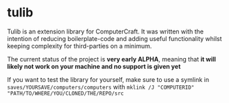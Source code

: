 # tulib
Tulib is an extension library for ComputerCraft. It was written with the intention of reducing boilerplate-code and adding useful functionality whilst keeping complexity for third-parties on a minimum.

The current status of the project is **very early ALPHA**, meaning that **it will likely not work on your machine and no support is given yet**

If you want to test the library for yourself, make sure to use a symlink in `saves/YOURSAVE/computers/computers` with `mklink /J "COMPUTERID" "PATH/TO/WHERE/YOU/CLONED/THE/REPO/src`
